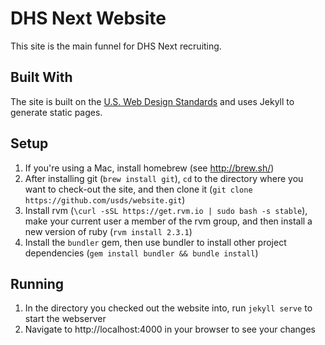 DHS Next Website
==========================

This site is the main funnel for DHS Next recruiting.

Built With
---

The site is built on the [U.S. Web Design Standards](https://playbook.cio.gov/designstandards/) and uses Jekyll to generate static pages.

Setup
---
1. If you're using a Mac, install homebrew (see http://brew.sh/)
2. After installing git (`brew install git`), `cd` to the directory where you want to check-out the site, and then clone it (`git clone https://github.com/usds/website.git`)
3. Install rvm (`\curl -sSL https://get.rvm.io | sudo bash -s stable`), make your current user a member of the rvm group, and then install a new version of ruby (`rvm install 2.3.1`)
4. Install the `bundler` gem, then use bundler to install other project dependencies (`gem install bundler && bundle install`)

Running
---
1. In the directory you checked out the website into, run `jekyll serve` to start the webserver
2. Navigate to http://localhost:4000 in your browser to see your changes
